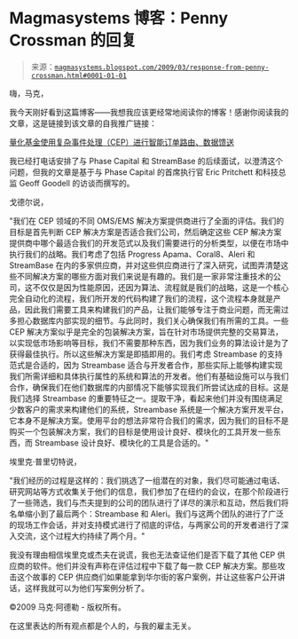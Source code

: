 <!--yml

类别：未分类

日期：2024-05-18 04:55:24

-->

# Magmasystems 博客：Penny Crossman 的回复

> 来源：[`magmasystems.blogspot.com/2009/03/response-from-penny-crossman.html#0001-01-01`](http://magmasystems.blogspot.com/2009/03/response-from-penny-crossman.html#0001-01-01)

嗨，马克，

我今天刚好看到这篇博客——我想我应该更经常地阅读你的博客！感谢你阅读我的文章，这是链接到该文章的自我推广链接：

[量化基金使用复杂事件处理（CEP）进行智能订单路由、数据馈送](http://www.wallstreetandtech.com/data-management/showArticle.jhtml?articleID=213000745)

我已经打电话安排了与 Phase Capital 和 StreamBase 的后续面试，以澄清这个问题，但我的文章是基于与 Phase Capital 的首席执行官 Eric Pritchett 和科技总监 Geoff Goodell 的访谈而撰写的。

戈德尔说，

"我们在 CEP 领域的不同 OMS/EMS 解决方案提供商进行了全面的评估。我们的目标是首先判断 CEP 解决方案是否适合我们公司，然后确定这些 CEP 解决方案提供商中哪个最适合我们的开发范式以及我们需要进行的分析类型，以便在市场中执行我们的战略。我们考虑了包括 Progress Apama、Coral8、Aleri 和 StreamBase 在内的多家供应商，并对这些供应商进行了深入研究，试图弄清楚这些不同解决方案的哪些方面对我们来说是有趣的。我们是一家非常注重技术的公司，这不仅仅是因为性能原因，还因为算法、流程就是我们的战略，这是一个核心完全自动化的流程，我们所开发的代码构建了我们的流程，这个流程本身就是产品，因此我们需要工具来构建我们的产品，让我们能够专注于商业问题，而无需过多担心数据库内部实现的细节。与此同时，我们关心确保我们有所需的工具。一些 CEP 解决方案似乎是完全的包装解决方案，旨在针对市场提供完整的交易算法，以实现低市场影响等目标，我们不需要那种东西，因为我们业务的算法设计是为了获得最佳执行。所以这些解决方案是即插即用的。我们考虑 Streambase 的支持范式是合适的，因为 Streambase 适合与开发者合作，那些实际上能够构建实现我们所需详细和具体执行属性的系统和算法的开发者。他们有基础设施可以与我们合作，确保我们在他们数据库的内部情况下能够实现我们所尝试达成的目标。这是我们选择 Streambase 的重要特征之一。提取干净，看起来他们并没有围绕满足少数客户的需求来构建他们的系统，Streambase 系统是一个解决方案开发平台，它本身不是解决方案。使用平台的想法非常符合我们的需求，因为我们的目标不是购买一个包装解决方案，我们的目标是使用设计良好、模块化的工具开发一些东西，而 Streambase 设计良好、模块化的工具是合适的。"

埃里克·普里切特说，

"我们经历的过程是这样的：我们挑选了一组潜在的对象，我们尽可能通过电话、研究网站等方式收集关于他们的信息，我们参加了在纽约的会议，在那个阶段进行了一些筛选，我们与杰夫提到的公司的团队进行了详尽的演示和互动，然后我们将名单缩小到了最后两个：Streambase 和 Aleri。我们与这两个团队的进行了广泛的现场工作会话，并对支持模式进行了彻底的评估，与两家公司的开发者进行了深入交流，这个过程大约持续了两个月。"

我没有理由相信埃里克或杰夫在说谎，我也无法查证他们是否下载了其他 CEP 供应商的软件。他们并没有声称在评估过程中下载了每一款 CEP 解决方案。那些攻击这个故事的 CEP 供应商们如果能拿到华尔街的客户案例，并让这些客户公开讲话，这样我就可以为他们写案例分析了。

©2009 马克·阿德勒 - 版权所有。

在这里表达的所有观点都是个人的，与我的雇主无关。
